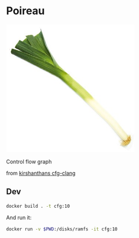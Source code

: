 # Poireau

![poireau](./poireau.jpg)

Control flow graph

from [kirshanthans cfg-clang](https://github.com/kirshanthans/cfg-clang)


## Dev

```sh
docker build . -t cfg:10
```

And run it:
```sh
docker run -v $PWD:/disks/ramfs -it cfg:10
```

